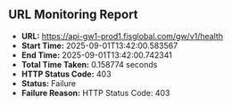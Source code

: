 ## URL Monitoring Report

- **URL:** https://api-gw1-prod1.fisglobal.com/gw/v1/health
- **Start Time:** 2025-09-01T13:42:00.583567
- **End Time:** 2025-09-01T13:42:00.742341
- **Total Time Taken:** 0.158774 seconds
- **HTTP Status Code:** 403
- **Status:** Failure
- **Failure Reason:** HTTP Status Code: 403
